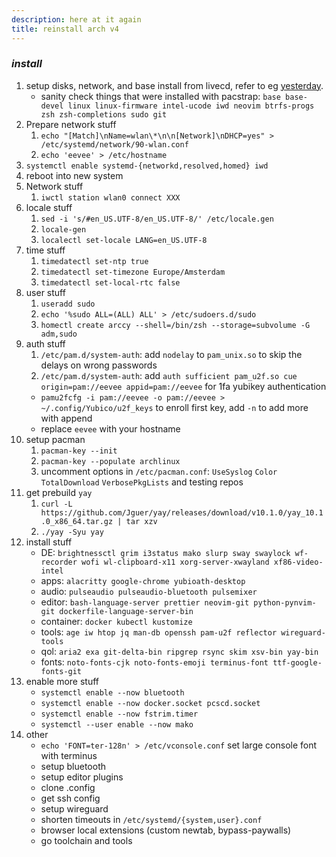 ```yaml
---
description: here at it again
title: reinstall arch v4
---
```


### _install_

1. setup disks, network, and base install from livecd,
   refer to eg [yesterday](/blog/12020-11-08-arch-dm-crypt-btrfs).
   - sanity check things that were installed with pacstrap:
     `base base-devel linux linux-firmware intel-ucode iwd neovim btrfs-progs zsh zsh-completions sudo git`
2. Prepare network stuff
   1. `echo "[Match]\nName=wlan\*\n\n[Network]\nDHCP=yes" > /etc/systemd/network/90-wlan.conf`
   2. `echo 'eevee' > /etc/hostname`
3. `systemctl enable systemd-{networkd,resolved,homed} iwd`
4. reboot into new system
5. Network stuff
   1. `iwctl station wlan0 connect XXX`
6. locale stuff
   1. `sed -i 's/#en_US.UTF-8/en_US.UTF-8/' /etc/locale.gen`
   2. `locale-gen`
   3. `localectl set-locale LANG=en_US.UTF-8`
7. time stuff
   1. `timedatectl set-ntp true`
   2. `timedatectl set-timezone Europe/Amsterdam`
   3. `timedatectl set-local-rtc false`
8. user stuff
   1. `useradd sudo`
   2. `echo '%sudo ALL=(ALL) ALL' > /etc/sudoers.d/sudo`
   3. `homectl create arccy --shell=/bin/zsh --storage=subvolume -G adm,sudo`
9. auth stuff
   1. `/etc/pam.d/system-auth`: add `nodelay` to `pam_unix.so` to skip the delays on wrong passwords
   2. `/etc/pam.d/system-auth`: add `auth sufficient pam_u2f.so cue origin=pam://eevee appid=pam://eevee` for 1fa yubikey authentication
   - `pamu2fcfg -i pam://eevee -o pam://eevee > ~/.config/Yubico/u2f_keys` to enroll first key, add `-n` to add more with append
   - replace `eevee` with your hostname
10. setup pacman
    1. `pacman-key --init`
    2. `pacman-key --populate archlinux`
    3. uncomment options in `/etc/pacman.conf`: `UseSyslog` `Color` `TotalDownload` `VerbosePkgLists` and testing repos
11. get prebuild `yay`
    1. `curl -L https://github.com/Jguer/yay/releases/download/v10.1.0/yay_10.1.0_x86_64.tar.gz | tar xzv`
    2. `./yay -Syu yay`
12. install stuff
    - DE: `brightnessctl grim i3status mako slurp sway swaylock wf-recorder wofi wl-clipboard-x11 xorg-server-xwayland xf86-video-intel`
    - apps: `alacritty google-chrome yubioath-desktop`
    - audio: `pulseaudio pulseaudio-bluetooth pulsemixer`
    - editor: `bash-language-server prettier neovim-git python-pynvim-git dockerfile-language-server-bin`
    - container: `docker kubectl kustomize`
    - tools: `age iw htop jq man-db openssh pam-u2f reflector wireguard-tools`
    - qol: `aria2 exa git-delta-bin ripgrep rsync skim xsv-bin yay-bin`
    - fonts: `noto-fonts-cjk noto-fonts-emoji terminus-font ttf-google-fonts-git`
13. enable more stuff
    - `systemctl enable --now bluetooth`
    - `systemctl enable --now docker.socket pcscd.socket`
    - `systemctl enable --now fstrim.timer`
    - `systemctl --user enable --now mako`
14. other
    - `echo 'FONT=ter-128n' > /etc/vconsole.conf` set large console font with terminus
    - setup bluetooth
    - setup editor plugins
    - clone .config
    - get ssh config
    - setup wireguard
    - shorten timeouts in `/etc/systemd/{system,user}.conf`
    - browser local extensions (custom newtab, bypass-paywalls)
    - go toolchain and tools
